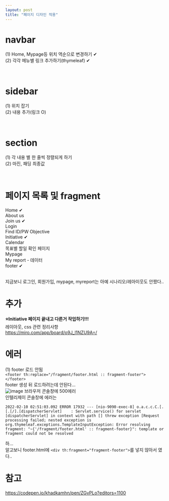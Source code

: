 ```yaml
---
layout: post
title: "페이지 디자인 적용"
---
```


# navbar
(1) Home, Mypage등 위치 역순으로 변경하기 ✔  
(2) 각각 메뉴별 링크 추가하기(thymeleaf) ✔  

<br>

# sidebar
(1) 위치 잡기  
(2) 내용 추가(링크 O)  

<br>

# section
(1) 각 내용 별 한 줄씩 정렬되게 하기  
(2) 마진, 패딩 최종값  

<br>

# 페이지 목록 및 fragment
Home ✔  
About us  
Join us ✔  
Login  
Find ID/PW
Objective  
Initiative ✔  
Calendar  
목표별 할일 확인 페이지  
Mypage  
My report - 데이터  
footer ✔  

<br>
지금보니 로그인, 회원가입, mypage, myreport는 아예 시나리오/레아이웃도 안짰다..  

<br>

# 추가
<b>⭐Initiative 페이지 끝내고 다른거 작업하기!!! </b>  
레이아웃, css 관련 정리사항  
https://miro.com/app/board/o9J_l1NZU9A=/

# 에러
(1) footer 로드 안됨  
`<footer th:replace="/fragment/footer.html :: fragment-footer"></footer>`  
footer 생성 뒤 로드하려는데 안된다...  
![image](https://user-images.githubusercontent.com/86642180/153260487-5e529779-5e5c-49bd-b8b9-e92755b7e738.png)
브라우저 콘솔창에 500에러  
인텔리제이 콘솔창에 에러는  
```
2022-02-10 02:51:03.092 ERROR 17932 --- [nio-9090-exec-8] o.a.c.c.C.[.[.[/].[dispatcherServlet]    : Servlet.service() for servlet [dispatcherServlet] in context with path [] threw exception [Request processing failed; nested exception is org.thymeleaf.exceptions.TemplateInputException: Error resolving fragment: "~{'/fragment/footer.html' :: fragment-footer}": template or fragment could not be resolved
```
하...  
알고보니 footer.html에 `<div th:fragment="fragment-footer">`를 넣지 않아서 였다..  

# 참고
https://codepen.io/khadkamhn/pen/ZGvPLo?editors=1100
